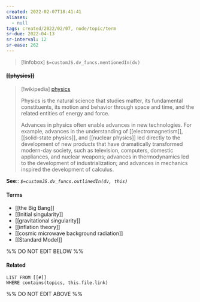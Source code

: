 ```yaml
---
created: 2022-02-07T18:41:41 
aliases:
  - null
tags: created/2022/02/07, node/topic/term
sr-due: 2022-04-13
sr-interval: 12
sr-ease: 262
---
```

> [!infobox]
`$=customJS.dv_funcs.mentionedIn(dv)`

#### <s class="topic-title">[[physics]]</s> 

> [!wikipedia] [physics](https://en.wikipedia.org/wiki/Physics)
> 
> Physics is the natural science that studies matter, its fundamental constituents, its motion and behavior through space and time, and the related entities of energy and force. 
> 
> Advances in physics often enable advances in new technologies. For example, advances in the understanding of [[electromagnetism]], [[solid-state physics]], and [[nuclear physics]] led directly to the development of new products that have dramatically transformed modern-day society, such as television, computers, domestic appliances, and nuclear weapons; advances in thermodynamics led to the development of industrialization; and advances in mechanics inspired the development of calculus.

**See**::
*`$=customJS.dv_funcs.outlinedIn(dv, this)`*

#### Terms

- [[the Big Bang]]
- [[Initial singularity]]
- [[gravitational singularity]]
- [[inflation theory]]
- [[cosmic microwave background radiation]]
- [[Standard Model]]

%% DO NOT EDIT BELOW %%

#### Related 

```dataview
LIST FROM [[#]]
WHERE contains(topics, this.file.link)
```
%% DO NOT EDIT ABOVE %%

